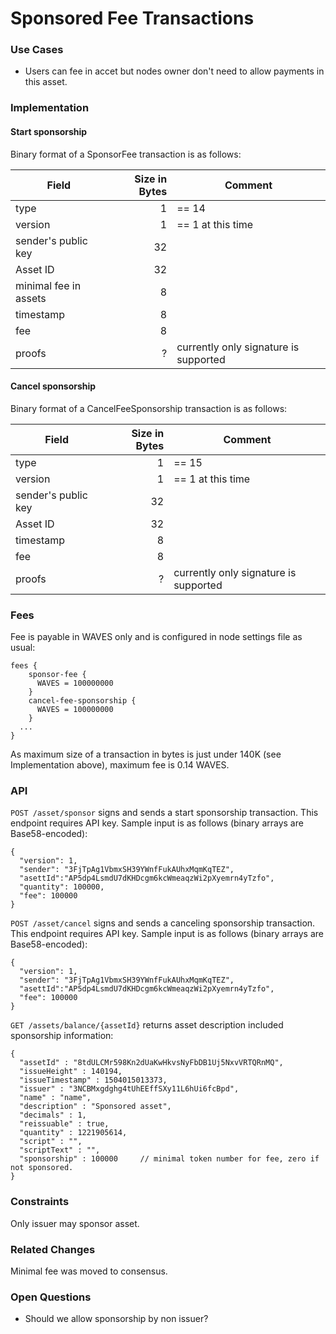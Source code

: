 # Sponsored Fee Transactions

### Use Cases

* Users can fee in accet but nodes owner don't need to allow payments in this asset. 

### Implementation

#### Start sponsorship

Binary format of a SponsorFee transaction is as follows:

| Field | Size in Bytes | Comment |
| ----- | -------------:| ----- |
| type | 1 | == 14
| version | 1 | == 1 at this time
| sender's public key | 32
| Asset ID | 32     |
| minimal fee in assets | 8 |
| timestamp | 8 |
| fee | 8 |
| proofs | ? | currently only signature is supported

#### Cancel sponsorship

Binary format of a CancelFeeSponsorship transaction is as follows:

| Field | Size in Bytes | Comment |
| ----- | -------------:| ----- |
| type | 1 | == 15
| version | 1 | == 1 at this time
| sender's public key | 32
| Asset ID | 32     |
| timestamp | 8 |
| fee | 8 |
| proofs | ? | currently only signature is supported


### Fees

Fee is payable in WAVES only and is configured in node settings file as usual:

```
fees {
    sponsor-fee {
      WAVES = 100000000
    }
    cancel-fee-sponsorship {
      WAVES = 100000000
    }
  ...
}
```

As maximum size of a transaction in bytes is just under 140K (see Implementation above), maximum fee is 0.14 WAVES.

### API

`POST /asset/sponsor` signs and sends a start sponsorship transaction. This endpoint requires API key. Sample input is as follows (binary arrays are Base58-encoded):
```
{
  "version": 1,
  "sender": "3FjTpAg1VbmxSH39YWnfFukAUhxMqmKqTEZ",
  "asettId":"AP5dp4LsmdU7dKHDcgm6kcWmeaqzWi2pXyemrn4yTzfo",
  "quantity": 100000,
  "fee": 100000
}
```

`POST /asset/cancel` signs and sends a canceling sponsorship transaction. This endpoint requires API key. Sample input is as follows (binary arrays are Base58-encoded):
```
{
  "version": 1,
  "sender": "3FjTpAg1VbmxSH39YWnfFukAUhxMqmKqTEZ",
  "asettId":"AP5dp4LsmdU7dKHDcgm6kcWmeaqzWi2pXyemrn4yTzfo",
  "fee": 100000
}
```

`GET /assets/balance/{assetId}` returns asset description included sponsorship information:
```
{
  "assetId" : "8tdULCMr598Kn2dUaKwHkvsNyFbDB1Uj5NxvVRTQRnMQ",
  "issueHeight" : 140194,
  "issueTimestamp" : 1504015013373,
  "issuer" : "3NCBMxgdghg4tUhEEffSXy11L6hUi6fcBpd",
  "name" : "name",
  "description" : "Sponsored asset",
  "decimals" : 1,
  "reissuable" : true,
  "quantity" : 1221905614,
  "script" : "",
  "scriptText" : "",
  "sponsorship" : 100000     // minimal token number for fee, zero if not sponsored. 
}
```

### Constraints

Only issuer may sponsor asset.

### Related Changes

Minimal fee was moved to consensus.

### Open Questions

* Should we allow sponsorship by non issuer?
